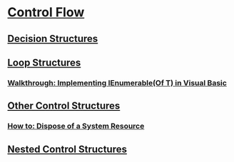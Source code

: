 # [Control Flow](index.md)
## [Decision Structures](decision-structures.md)
## [Loop Structures](loop-structures.md)
### [Walkthrough: Implementing IEnumerable(Of T) in Visual Basic](walkthrough-implementing-ienumerable-of-t.md)
## [Other Control Structures](other-control-structures.md)
### [How to: Dispose of a System Resource](how-to-dispose-of-a-system-resource.md)
## [Nested Control Structures](nested-control-structures.md)
